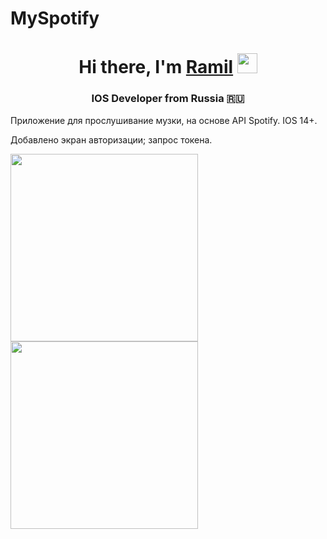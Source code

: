 # MySpotify
<h1 align="center">Hi there, I'm <a href="instagram.com/ramalike" target="_blank">Ramil</a> 
<img src="https://github.com/blackcater/blackcater/raw/main/images/Hi.gif" height="32"/></h1>
<h3 align="center"> IOS Developer from Russia 🇷🇺</h3>

Приложение для прослушивание музки, на основе API Spotify. IOS 14+.

Добавлено экран авторизации; запрос токена.

<img src="https://i.ibb.co/NnNxGF0/Simulator-Screen-Shot-i-Phone-11-2022-02-26-at-19-27-28.png" width="300">

<img src="https://i.ibb.co/JchySGc/Simulator-Screen-Shot-i-Phone-11-2022-02-26-at-22-45-21.png" width="300">
